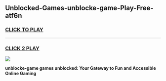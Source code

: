 
## Unblocked-Games-unblocke-game-Play-Free-atf6n
<h3>
<a href="https://premium76.site?title=unblocke-game&ref=17A">CLICK TO PLAY</a></h3>
<hr>

<h3>
<a href="https://premium76.site?title=unblocke-game&ref=17A">CLICK 2 PLAY</a>
  
</h3>

<a href="https://premium76.site?title=unblocke-game&ref=17A"><img src="https://clearcache.store/games.png"></a>


**unblocke-game games unblocked: Your Gateway to Fun and Accessible Online Gaming**

